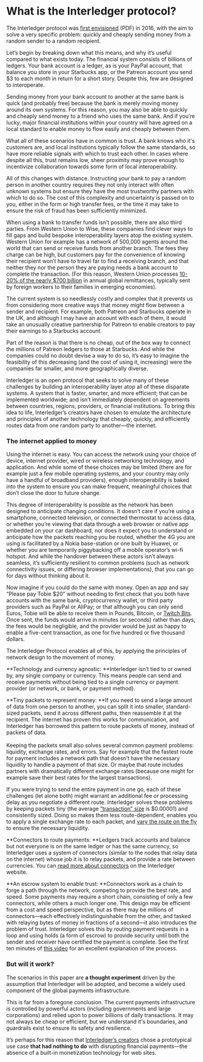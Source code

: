 # What is the Interledger protocol?

The Interledger protocol was [first envisioned](https://interledger.org/interledger.pdf) (PDF) in 2016, with the aim to solve a very specific problem: quickly and cheaply sending money from a random sender to a random recipient. 

Let’s begin by breaking down what this means, and why it’s useful compared to what exists today. The financial system consists of billions of ledgers. Your bank account is a ledger, as is your PayPal account, that balance you store in your Starbucks app, or the Patreon account you send $3 to each month in return for a short story. Despite this, few are designed to interoperate. 

Sending money from your bank account to another at the same bank is quick (and probably free) because the bank is merely moving money around its own systems. For this reason, you may also be able to quickly and cheaply send money to a friend who uses the same bank. And if you’re lucky, major financial institutions within your country will have agreed on a local standard to enable money to flow easily and cheaply between them. 

What all of these scenarios have in common is trust. A bank knows who it's customers are, and local institutions typically follow the same standards, so have more reliable signals with which to trust each other. In cases where despite all this, trust remains low, sheer proximity may prove enough to incentivize collaboration towards some form of local interoperability. 

All of this changes with distance. Instructing your bank to pay a random person in another country requires they not only interact with often unknown systems but ensure they have the most trustworthy partners with which to do so. The cost of this complexity and uncertainty is passed on to you, either in the form or high transfer fees, or the time it may take to ensure the risk of fraud has been sufficiently minimized. 

When using a bank to transfer funds isn’t possible, there are also third parties. From Western Union to Wise, these companies find clever ways to fill gaps and build bespoke interoperability layers atop the existing system. Western Union for example has a network of 500,000 agents around the world that can send or receive funds from another branch. The fees they charge can be high, but customers pay for the convenience of knowing their recipient won’t have to travel far to find a receiving branch, and that neither they nor the person they are paying needs a bank account to complete the transaction. (For this reason, Western Union processes [10-20% of the nearly $700 billion](https://blog.mondato.com/western-union-remittances-competition/) in annual global remittances, typically sent by foreign workers to their families in emerging economies). 

The current system is so needlessly costly and complex that it prevents us from considering more creative ways that money might flow between a sender and recipient. For example, both Patreon and Starbucks operate in the UK, and although I may have an account with each of them, it would take an unusually creative partnership for Patreon to enable creators to pay their earnings to a Starbucks account. 

Part of the reason is that there is no cheap, out of the box way to connect the millions of Patreon ledgers to those at Starbucks. And while the companies could no doubt devise a way to do so, it’s easy to imagine the feasibility of this decreasing (and the cost of using it, increasing) were the companies far smaller, and more geographically diverse.

Interledger is an open protocol that seeks to solve many of these challenges by building an interoperability layer atop all of these disparate systems. A system that is faster, smarter, and more efficient; that can be implemented worldwide; and isn’t immediately dependent on agreements between countries, regions, providers, or financial institutions. To bring this idea to life, Interledger’s creators have chosen to emulate the architecture and principles of another technology that cheaply, quickly, and efficiently routes data from one random party to another—the internet. 


### The internet applied to money

Using the internet is easy. You can access the network using your choice of device, internet provider, wired or wireless networking technology, and application. And while some of these choices may be limited (there are for example just a few mobile operating systems, and your country may only have a handful of broadband providers), enough interoperability is baked into the system to ensure you can make frequent, meaningful choices that don’t close the door to future change. 

This degree of interoperability is possible as the network has been designed to anticipate changing conditions. It doesn’t care if you’re using a smartphone, connected television, or connected thermostat to access data, or whether you’re viewing that data through a web browser or native app embedded on your car dashboard, nor does it expect you to understand or anticipate how the packets reaching you be routed, whether the 4G you are using is facilitated by a Nokia base-station or one built by Huawei, or whether you are temporarily piggybacking off a mobile operator’s wi-fi hotspot. And while the handover between these actors isn’t always seamless, it’s sufficiently resilient to common problems (such as network connectivity issues, or differing browser implementations), that you can go for days without thinking about it.

Now imagine if you could do the same with money. Open an app and say “Please pay Tobie $20” without needing to first check that you both have accounts with the same bank, cryptocurrency wallet, or third party providers such as PayPal or AliPay; or that although you can only send Euros, Tobie will be able to receive them in Pounds, Bitcoin, or [Twitch Bits](https://www.twitch.tv/bits). Once sent, the funds would arrive in minutes (or seconds) rather than days, the fees would be negligible, and the provider would be just as happy to enable a five-cent transaction, as one for five hundred or five thousand dollars.

The Interledger Protocol enables all of this, by applying the principles of network design to the movement of money. 

**Technology and currency agnostic: **Interledger isn’t tied to or owned by, any single company or currency. This means people can send and receive payments without being tied to a single currency or payment provider (or network, or bank, or payment method).

**Tiny packets to represent money: **If you need to send a large amount of data from one person to another, you can split it into smaller, standard-sized packets, send it across different paths, then reassemble it at the recipient. The internet has proven this works for communication, and Interledger has borrowed this pattern to route packets of money, instead of packets of data. \
 \
Keeping the packets small also solves several common payment problems: liquidity, exchange rates, and errors. Say for example that the fastest route for payment includes a network path that doesn’t have the necessary liquidity to handle a payment of that size. Or maybe that route includes partners with dramatically different exchange rates (because one might for example save their best rates for the largest transactions). 

If you were trying to send the entire payment in one go, each of these challenges (let alone both) might warrant an additional fee or processing delay as you negotiate a different route. Interledger solves these problems by keeping packets tiny (the average [“transaction” size](https://docs.google.com/presentation/d/1aC9nfoPuqb6BPKoZM1FvVwTA7ne3YlJgag_s9dVSPYY/edit#slide=id.g521580cf0f_0_24) is $0.00001) and consistently sized. Doing so makes them less route-dependent, enables you to apply a single exchange rate to each packet, and [vary the route on the fly](https://www.youtube.com/watch?v=lBPVAC0H8kU&feature=emb_logo&ab_channel=EpicenterPodcast) to ensure the necessary liquidity.

**Connectors to route payments: **Ledgers track accounts and balance but not everyone is on the same ledger or has the same currency, so Interledger uses a system of connectors (similar to the nodes that relay data on the internet) whose job it is to relay packets, and provide a rate between currencies. You can [read more about connectors](https://interledger.org/overview.html) on the Interledger website.

**An escrow system to enable trust: **Connectors work as a chain to forge a path through the network, competing to provide the best rate, and speed. Some payments may require a short chain, consisting of only a few connectors, while others a much longer one. This design may be efficient from a cost and speed perspective, but as there may be millions of connectors—each effectively indistinguishable from the other, and tasked with relaying bytes of money in fractions of a second—it also introduces the problem of trust. Interledger solves this by routing payment requests in a loop and using holds (a form of escrow) to provide security until both the sender and receiver have certified the payment is complete. See the first ten minutes of [this video](https://www.youtube.com/watch?v=6sg62TAng1U&feature=emb_logo&ab_channel=InterledgerProtocol) for an excellent explanation of the process.


### But will it work?

The scenarios in this paper are **a thought experiment** driven by the assumption that Interledger will be adopted, and become a widely used component of the global payments infrastructure. 

This is far from a foregone conclusion. The current payments infrastructure is controlled by powerful actors (including governments and large corporations) and relied upon to power billions of daily transactions. It may not always be cheap or efficient, but we understand it's boundaries, and guardrails exist to ensure its safety and resilience. 

It’s perhaps for this reason that [Interledger’s creators](https://dev.to/hammertoe/brief-history-of-web-monetization-5ech) chose a prototypical use case **that had nothing to do** with disrupting financial payments—the absence of a built-in monetization technology for web sites. 
